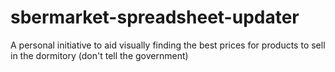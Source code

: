 # sbermarket-spreadsheet-updater
A personal initiative to aid visually finding the best prices for products to sell in the dormitory (don't tell the government)
